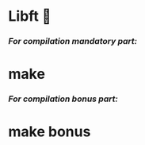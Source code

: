 # Libft :closed_book:

### *For compilation mandatory part:*
# **make**
### *For compilation bonus part:*
# **make bonus**
